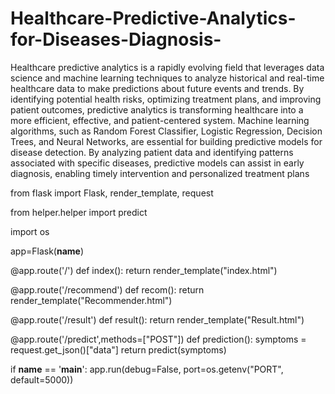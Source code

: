 # Healthcare-Predictive-Analytics-for-Diseases-Diagnosis-
Healthcare predictive analytics is a rapidly evolving field that leverages data science and machine learning techniques to analyze 
historical and real-time healthcare data to make predictions about future events and trends. By identifying potential health risks, 
optimizing treatment plans, and improving patient outcomes, predictive analytics is transforming healthcare into a more efficient, 
effective, and patient-centered system. Machine learning algorithms, such as Random Forest Classifier, Logistic Regression, Decision 
Trees, and Neural Networks, are essential for building predictive models for disease detection. By analyzing patient data and 
identifying patterns associated with specific diseases, predictive models can assist in early diagnosis, enabling timely intervention 
and personalized treatment plans

from flask import Flask, render_template, request

from helper.helper import predict

import os

app=Flask(__name__)

@app.route('/')
def index():
    return render_template("index.html")


@app.route('/recommend')
def recom():
    return render_template("Recommender.html")


@app.route('/result')
def result():
    return render_template("Result.html")

@app.route('/predict',methods=["POST"])
def prediction():
    symptoms = request.get_json()["data"]
    return predict(symptoms)


if __name__ == '__main__':
    app.run(debug=False, port=os.getenv("PORT", default=5000))
